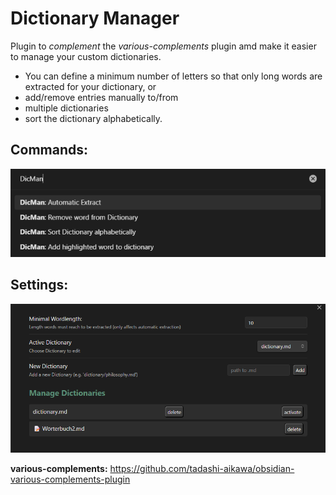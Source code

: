 # Dictionary Manager

Plugin to *complement* the *various-complements* plugin amd make it easier to manage your custom dictionaries.

- You can define a minimum number of letters so that only long words are extracted for your dictionary, or 
- add/remove entries manually to/from 
- multiple dictionaries 
- sort the dictionary alphabetically.

## Commands: 

![commands](commands.png)


## Settings: 

![settings](settings.png)



**various-complements:**
https://github.com/tadashi-aikawa/obsidian-various-complements-plugin


